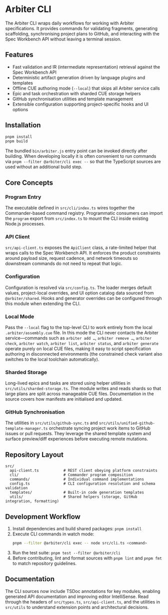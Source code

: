 # Arbiter CLI

The Arbiter CLI wraps daily workflows for working with Arbiter specifications.
It provides commands for validating fragments, generating scaffolding,
synchronising project plans to GitHub, and interacting with the Spec Workbench
API without leaving a terminal session.

## Features

- Fast validation and IR (intermediate representation) retrieval against the
  Spec Workbench API
- Deterministic artifact generation driven by language plugins and templates
- Offline CUE authoring mode (`--local`) that skips all Arbiter service calls
- Epic and task orchestration with sharded CUE storage helpers
- GitHub synchronisation utilities and template management
- Extensible configuration supporting project-specific hooks and UI options

## Installation

```bash
pnpm install
pnpm build
```

The bundled `bin/arbiter.js` entry point can be invoked directly after building.
When developing locally it is often convenient to run commands via
`pnpm --filter @arbiter/cli exec --` so that the TypeScript sources are used
without an additional build step.

## Core Concepts

### Program Entry

The executable defined in `src/cli/index.ts` wires together the Commander-based
command registry. Programmatic consumers can import the `program` export from
`src/index.ts` to mount the CLI inside existing Node.js processes.

### API Client

`src/api-client.ts` exposes the `ApiClient` class, a rate-limited helper that
wraps calls to the Spec Workbench API. It enforces the product constraints
around payload size, request cadence, and network timeouts so downstream
commands do not need to repeat that logic.

### Configuration

Configuration is resolved via `src/config.ts`. The loader merges default values,
project-local overrides, and UI option catalog data sourced from
`@arbiter/shared`. Hooks and generator overrides can be configured through this
module when extending the CLI.

### Local Mode

Pass the `--local` flag to the top-level CLI to work entirely from the local
`.arbiter/assembly.cue` file. In this mode the CLI never contacts the Arbiter
service—commands such as `arbiter add …`, `arbiter remove …`, `arbiter check`,
`arbiter watch`, `arbiter list`, `arbiter status`, and `arbiter generate`
operate purely on local CUE files, making it easy to script specification
authoring in disconnected environments (the constrained check variant also
switches to the local toolchain automatically).

### Sharded Storage

Long-lived epics and tasks are stored using helper utilities in
`src/utils/sharded-storage.ts`. The module writes and reads shards so that large
plans are split across manageable CUE files. Documentation in the source covers
how manifests are initialised and updated.

### GitHub Synchronisation

The utilities in `src/utils/github-sync.ts` and
`src/utils/unified-github-template-manager.ts` orchestrate syncing project work
items to GitHub issues or pull requests. They leverage the shared template
system and surface preview/diff experiences before executing remote mutations.

## Repository Layout

```
src/
  api-client.ts           # REST client obeying platform constraints
  cli/                    # Commander program composition
  commands/               # Individual command implementations
  config.ts               # CLI configuration resolution and schema validation
  templates/              # Built-in code generation templates
  utils/                  # Shared helpers (storage, GitHub integration, formatting)
```

## Development Workflow

1. Install dependencies and build shared packages: `pnpm install`
2. Execute CLI commands in watch mode:
   ```bash
   pnpm --filter @arbiter/cli exec -- node src/cli.ts <command>
   ```
3. Run the test suite: `pnpm test --filter @arbiter/cli`
4. Before contributing, lint and format sources with `pnpm lint` and `pnpm fmt`
   to match repository guidelines.

## Documentation

The CLI sources now include TSDoc annotations for key modules, enabling
generated API documentation and improving editor IntelliSense. Read through the
headers of `src/types.ts`, `src/api-client.ts`, and the utilities in `src/utils`
to understand extension points and architectural decisions.
